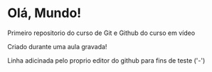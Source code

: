 # Olá, Mundo!
 Primeiro repositorio do curso de Git e Github do curso em vídeo

 Criado durante uma aula gravada!
 
 Linha adicinada pelo proprio editor do github para fins de teste ('-')
